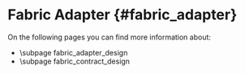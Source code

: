 # Fabric Adapter {#fabric_adapter} 

On the following pages you can find more information about:
* \subpage fabric_adapter_design
* \subpage fabric_contract_design
